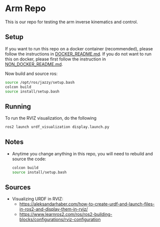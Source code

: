 # Arm Repo

This is our repo for testing the arm inverse kinematics and control.


## Setup
If you want to run this repo on a docker container (recommended), please follow the instructions in [DOCKER_README.md](DOCKER_README.md). If you do not want to run this on docker, please first follow the instruction in  [NON_DOCKER_README.md](/NON_DOCKER_README.md).

Now build and source ros:
```bash
source /opt/ros/jazzy/setup.bash
colcon build
source install/setup.bash
```
## Running
To run the RVIZ visualization, do the following
```bash
ros2 launch urdf_visualization display.launch.py
```

## Notes
* Anytime you change anything in this repo, you will need to rebuild and source the code:
    ```bash
    colcon build
    source install/setup.bash
   
    ```
## Sources
* Visualizing URDF in RVIZ:
    * https://aleksandarhaber.com/how-to-create-urdf-and-launch-files-in-ros2-and-display-them-in-rviz/
    * https://www.learnros2.com/ros/ros2-building-blocks/configurations/rviz-configuration